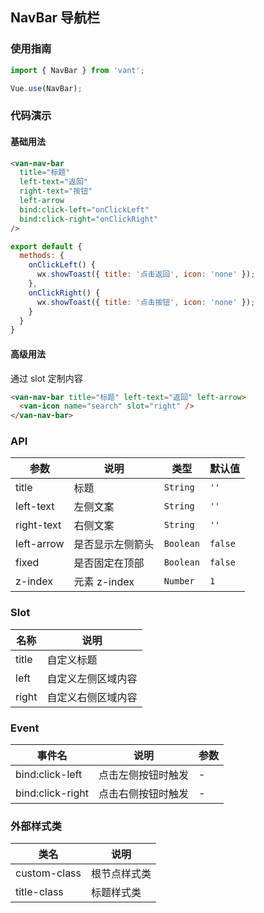 ## NavBar 导航栏

### 使用指南
``` javascript
import { NavBar } from 'vant';

Vue.use(NavBar);
```

### 代码演示

#### 基础用法

```html
<van-nav-bar
  title="标题"
  left-text="返回"
  right-text="按钮"
  left-arrow
  bind:click-left="onClickLeft"
  bind:click-right="onClickRight"
/>
```

```js
export default {
  methods: {
    onClickLeft() {
      wx.showToast({ title: '点击返回', icon: 'none' });
    },
    onClickRight() {
      wx.showToast({ title: '点击按钮', icon: 'none' });
    }
  }
}
```

#### 高级用法
通过 slot 定制内容

```html
<van-nav-bar title="标题" left-text="返回" left-arrow>
  <van-icon name="search" slot="right" />
</van-nav-bar>
```


### API

| 参数 | 说明 | 类型 | 默认值 |
|-----------|-----------|-----------|-------------|
| title | 标题 | `String` | `''` |
| left-text | 左侧文案 | `String` | `''` |
| right-text | 右侧文案 | `String` | `''` |
| left-arrow | 是否显示左侧箭头 | `Boolean` | `false` |
| fixed | 是否固定在顶部 | `Boolean` | `false` |
| z-index | 元素 z-index | `Number` | `1` |

### Slot

| 名称 | 说明 |
|-----------|-----------|
| title | 自定义标题 |
| left | 自定义左侧区域内容 |
| right | 自定义右侧区域内容 |

### Event

| 事件名 | 说明 | 参数 |
|-----------|-----------|-----------|
| bind:click-left | 点击左侧按钮时触发 | - |
| bind:click-right | 点击右侧按钮时触发 | - |

### 外部样式类

| 类名 | 说明 |
|-----------|-----------|
| custom-class | 根节点样式类 |
| title-class | 标题样式类 |
